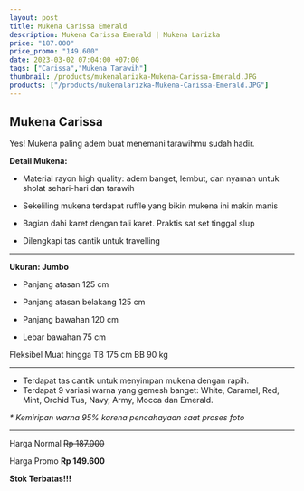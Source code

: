 ```yaml
---
layout: post
title: Mukena Carissa Emerald
description: Mukena Carissa Emerald | Mukena Larizka
price: "187.000"
price_promo: "149.600"
date: 2023-03-02 07:04:00 +07:00
tags: ["Carissa","Mukena Tarawih"]
thumbnail: /products/mukenalarizka-Mukena-Carissa-Emerald.JPG
products: ["/products/mukenalarizka-Mukena-Carissa-Emerald.JPG"]
---
```


## Mukena Carissa ##

Yes! Mukena paling adem buat menemani tarawihmu sudah hadir.

**Detail Mukena:**

* Material rayon high quality: adem banget, lembut, dan nyaman untuk sholat sehari-hari dan tarawih

* Sekeliling mukena terdapat ruffle yang bikin mukena ini makin manis

* Bagian dahi karet dengan tali karet. Praktis sat set tinggal slup

* Dilengkapi tas cantik untuk travelling

---

**Ukuran: Jumbo**

* Panjang atasan 125 cm

* Panjang atasan belakang 125 cm

* Panjang bawahan 120 cm

* Lebar bawahan 75 cm

Fleksibel Muat hingga TB 175 cm BB 90 kg

---

* Terdapat tas cantik untuk menyimpan mukena dengan rapih.
* Terdapat 9 variasi warna yang gemesh banget: White, Caramel, Red, Mint, Orchid Tua, Navy, Army, Mocca dan Emerald.

_* Kemiripan warna 95% karena pencahayaan saat proses foto_

---

Harga Normal ~~Rp 187.000~~

Harga Promo **Rp 149.600**

**Stok Terbatas!!!**
